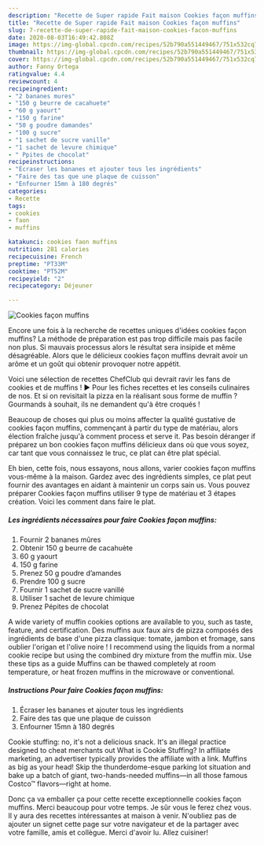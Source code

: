 ```yaml
---
description: "Recette de Super rapide Fait maison Cookies façon muffins"
title: "Recette de Super rapide Fait maison Cookies façon muffins"
slug: 7-recette-de-super-rapide-fait-maison-cookies-facon-muffins
date: 2020-08-03T16:49:42.808Z
image: https://img-global.cpcdn.com/recipes/52b790a551449467/751x532cq70/cookies-facon-muffins-photo-principale-de-la-recette.jpg
thumbnail: https://img-global.cpcdn.com/recipes/52b790a551449467/751x532cq70/cookies-facon-muffins-photo-principale-de-la-recette.jpg
cover: https://img-global.cpcdn.com/recipes/52b790a551449467/751x532cq70/cookies-facon-muffins-photo-principale-de-la-recette.jpg
author: Fanny Ortega
ratingvalue: 4.4
reviewcount: 4
recipeingredient:
- "2 bananes mures"
- "150 g beurre de cacahuete"
- "60 g yaourt"
- "150 g farine"
- "50 g poudre damandes"
- "100 g sucre"
- "1 sachet de sucre vanille"
- "1 sachet de levure chimique"
- " Ppites de chocolat"
recipeinstructions:
- "Écraser les bananes et ajouter tous les ingrédients"
- "Faire des tas que une plaque de cuisson"
- "Enfourner 15mn à 180 degrés"
categories:
- Recette
tags:
- cookies
- faon
- muffins

katakunci: cookies faon muffins 
nutrition: 281 calories
recipecuisine: French
preptime: "PT33M"
cooktime: "PT52M"
recipeyield: "2"
recipecategory: Déjeuner

---
```



![Cookies façon muffins](https://img-global.cpcdn.com/recipes/52b790a551449467/751x532cq70/cookies-facon-muffins-photo-principale-de-la-recette.jpg)

Encore une fois à la recherche de recettes uniques d'idées cookies façon muffins? La méthode de préparation est pas trop difficile mais pas facile non plus. Si mauvais processus alors le résultat sera insipide et même désagréable. Alors que le délicieux cookies façon muffins devrait avoir un arôme et un goût qui obtenir provoquer notre appétit.

Voici une sélection de recettes ChefClub qui devrait ravir les fans de cookies et de muffins ! ► Pour les fiches recettes et les conseils culinaires de nos. Et si on revisitait la pizza en la réalisant sous forme de muffin ? Gourmands à souhait, ils ne demandent qu&#39;à être croqués !

Beaucoup de choses qui plus ou moins affecter la qualité gustative de cookies façon muffins, commençant à partir du type de matériau, alors élection fraîche jusqu'à comment process et serve it. Pas besoin déranger if préparez un bon cookies façon muffins délicieux dans où que vous soyez, car tant que vous connaissez le truc, ce plat can être plat spécial.


Eh bien, cette fois, nous essayons, nous allons, varier cookies façon muffins vous-même à la maison. Gardez avec des ingrédients simples, ce plat peut fournir des avantages en aidant à maintenir un corps sain us. Vous pouvez préparer Cookies façon muffins utiliser 9 type de matériau et 3 étapes création. Voici les comment dans faire le plat.

<!--inarticleads1-->

##### Les ingrédients nécessaires pour faire Cookies façon muffins:

1. Fournir 2 bananes mûres
1. Obtenir 150 g beurre de cacahuète
1.  60 g yaourt
1.  150 g farine
1. Prenez 50 g poudre d’amandes
1. Prendre 100 g sucre
1. Fournir 1 sachet de sucre vanillé
1. Utiliser 1 sachet de levure chimique
1. Prenez  Pépites de chocolat


A wide variety of muffin cookies options are available to you, such as taste, feature, and certification. Des muffins aux faux airs de pizza composés des ingrédients de base d&#39;une pizza classique: tomate, jambon et fromage, sans oublier l&#39;origan et l&#39;olive noire ! I recommend using the liquids from a normal cookie recipe but using the combined dry mixture from the muffin mix. Use these tips as a guide Muffins can be thawed completely at room temperature, or heat frozen muffins in the microwave or conventional. 

<!--inarticleads2-->

##### Instructions Pour faire Cookies façon muffins:

1. Écraser les bananes et ajouter tous les ingrédients
1. Faire des tas que une plaque de cuisson
1. Enfourner 15mn à 180 degrés


Cookie stuffing: no, it&#39;s not a delicious snack. It&#39;s an illegal practice designed to cheat merchants out What is Cookie Stuffing? In affiliate marketing, an advertiser typically provides the affiliate with a link. Muffins as big as your head! Skip the thunderdome-esque parking lot situation and bake up a batch of giant, two-hands-needed muffins—in all those famous Costco™ flavors—right at home. 


Donc ça va emballer ça pour cette recette exceptionnelle cookies façon muffins. Merci beaucoup pour votre temps. Je sûr vous le ferez chez vous. Il y aura des recettes  intéressantes at maison à venir. N'oubliez pas de ajouter un signet cette page sur votre navigateur et de la partager avec votre famille, amis et collègue. Merci d'avoir lu. Allez cuisiner!
